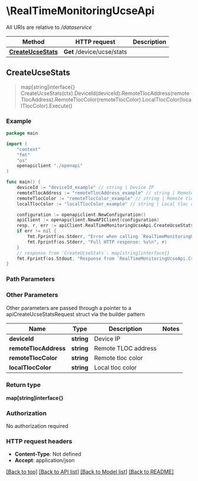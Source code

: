 # \RealTimeMonitoringUcseApi

All URIs are relative to */dataservice*

Method | HTTP request | Description
------------- | ------------- | -------------
[**CreateUcseStats**](RealTimeMonitoringUcseApi.md#CreateUcseStats) | **Get** /device/ucse/stats | 



## CreateUcseStats

> map[string]interface{} CreateUcseStats(ctx).DeviceId(deviceId).RemoteTlocAddress(remoteTlocAddress).RemoteTlocColor(remoteTlocColor).LocalTlocColor(localTlocColor).Execute()





### Example

```go
package main

import (
    "context"
    "fmt"
    "os"
    openapiclient "./openapi"
)

func main() {
    deviceId := "deviceId_example" // string | Device IP
    remoteTlocAddress := "remoteTlocAddress_example" // string | Remote TLOC address (optional)
    remoteTlocColor := "remoteTlocColor_example" // string | Remote tloc color (optional)
    localTlocColor := "localTlocColor_example" // string | Local tloc color (optional)

    configuration := openapiclient.NewConfiguration()
    apiClient := openapiclient.NewAPIClient(configuration)
    resp, r, err := apiClient.RealTimeMonitoringUcseApi.CreateUcseStats(context.Background()).DeviceId(deviceId).RemoteTlocAddress(remoteTlocAddress).RemoteTlocColor(remoteTlocColor).LocalTlocColor(localTlocColor).Execute()
    if err != nil {
        fmt.Fprintf(os.Stderr, "Error when calling `RealTimeMonitoringUcseApi.CreateUcseStats``: %v\n", err)
        fmt.Fprintf(os.Stderr, "Full HTTP response: %v\n", r)
    }
    // response from `CreateUcseStats`: map[string]interface{}
    fmt.Fprintf(os.Stdout, "Response from `RealTimeMonitoringUcseApi.CreateUcseStats`: %v\n", resp)
}
```

### Path Parameters



### Other Parameters

Other parameters are passed through a pointer to a apiCreateUcseStatsRequest struct via the builder pattern


Name | Type | Description  | Notes
------------- | ------------- | ------------- | -------------
 **deviceId** | **string** | Device IP | 
 **remoteTlocAddress** | **string** | Remote TLOC address | 
 **remoteTlocColor** | **string** | Remote tloc color | 
 **localTlocColor** | **string** | Local tloc color | 

### Return type

**map[string]interface{}**

### Authorization

No authorization required

### HTTP request headers

- **Content-Type**: Not defined
- **Accept**: application/json

[[Back to top]](#) [[Back to API list]](../README.md#documentation-for-api-endpoints)
[[Back to Model list]](../README.md#documentation-for-models)
[[Back to README]](../README.md)

